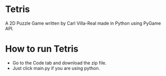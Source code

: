 # Tetris

A 2D Puzzle Game written by Carl Villa-Real made in Python using PyGame API.

# How to run Tetris
- Go to the Code tab and download the zip file.
- Just click main.py if you are using python.

